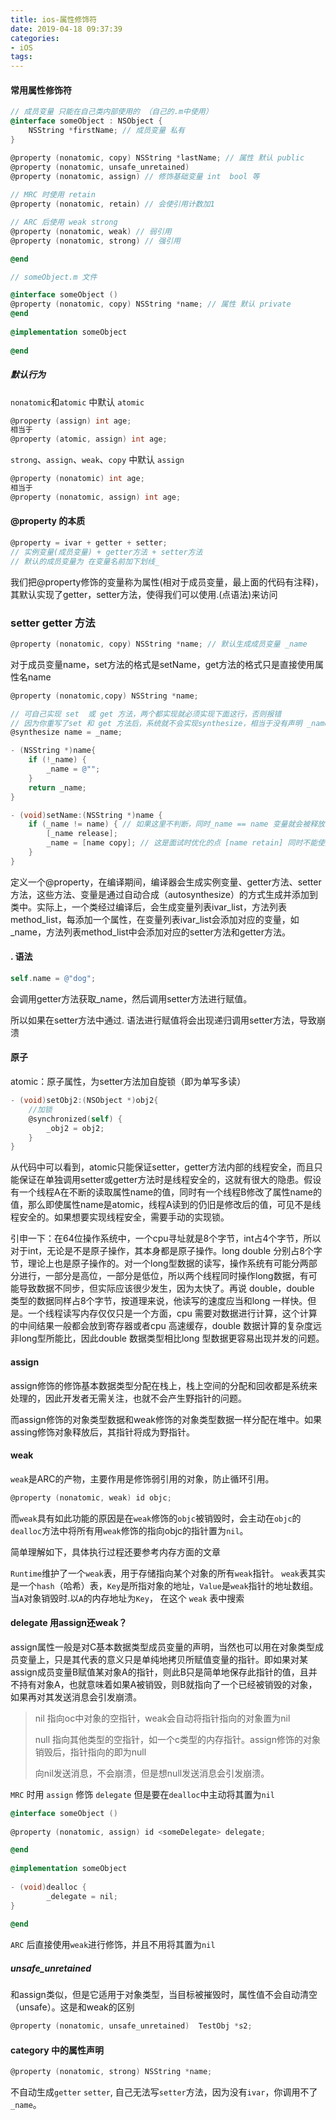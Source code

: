 ```yaml
---
title: ios-属性修饰符
date: 2019-04-18 09:37:39
categories:
- iOS
tags:
---
```




#### 常用属性修饰符

```objective-c
// 成员变量 只能在自己类内部使用的 （自己的.m中使用）
@interface someObject : NSObject { 
	NSString *firstName; // 成员变量 私有
}

@property (nonatomic, copy) NSString *lastName; // 属性 默认 public
@property (nonatomic, unsafe_unretained)
@property (nonatomic, assign) // 修饰基础变量 int  bool 等
  
// MRC 时使用 retain  
@property (nonatomic, retain) // 会使引用计数加1

// ARC 后使用 weak strong  
@property (nonatomic, weak) // 弱引用
@property (nonatomic, strong) // 强引用

@end    
```

```objective-c
// someObject.m 文件

@interface someObject ()
@property (nonatomic, copy) NSString *name; // 属性 默认 private
@end
  
@implementation someObject
  
@end  

```



##### 默认行为

`nonatomic`和`atomic` 中默认 `atomic`

```objective-c
@property (assign) int age;
相当于
@property (atomic, assign) int age;
```

`strong`、`assign`、`weak`、`copy` 中默认 `assign`

```objective-c
@property (nonatomic) int age;
相当于
@property (nonatomic, assign) int age;
```



#### @property 的本质

```objective-c
@property = ivar + getter + setter;
// 实例变量(成员变量) + getter方法 + setter方法
// 默认的成员变量为 在变量名前加下划线_ 
```

我们把@property修饰的变量称为属性(相对于成员变量，最上面的代码有注释)，其默认实现了getter，setter方法，使得我们可以使用.(点语法)来访问

### setter  getter 方法

```objective-c
@property (nonatomic, copy) NSString *name; // 默认生成成员变量 _name
```

对于成员变量name，set方法的格式是setName，get方法的格式只是直接使用属性名name

```objective-c
@property (nonatomic,copy) NSString *name;

// 可自己实现 set  或 get 方法，两个都实现就必须实现下面这行，否则报错
// 因为你重写了set 和 get 方法后，系统就不会实现synthesize，相当于没有声明 _name 成员变量
@synthesize name = _name;

- (NSString *)name{
    if (!_name) {
        _name = @"";
    }
    return _name;
}

- (void)setName:(NSString *)name {
    if (_name != name) { // 如果这里不判断，同时_name == name 变量就会被释放，下一步的赋值就无效
        [_name release];
        _name = [name copy]; // 这是面试时优化的点 [name retain] 同时不能使用.语法，.语法默认会调用setName方法，从而形成递归调用，造成崩溃
    }
}
```

定义一个@property，在编译期间，编译器会生成实例变量、getter方法、setter方法，这些方法、变量是通过自动合成（autosynthesize）的方式生成并添加到类中。实际上，一个类经过编译后，会生成变量列表ivar_list，方法列表method_list，每添加一个属性，在变量列表ivar_list会添加对应的变量，如_name，方法列表method_list中会添加对应的setter方法和getter方法。

#### . 语法

```objective-c
self.name = @"dog";
```

会调用getter方法获取_name，然后调用setter方法进行赋值。

所以如果在setter方法中通过. 语法进行赋值将会出现递归调用setter方法，导致崩溃

#### 原子

atomic：原子属性，为setter方法加自旋锁（即为单写多读）

```objective-c
- (void)setObj2:(NSObject *)obj2{ 
    //加锁
    @synchronized(self) {
        _obj2 = obj2;
    }
}  
```

从代码中可以看到，atomic只能保证setter，getter方法内部的线程安全，而且只能保证在单独调用setter或getter方法时是线程安全的，这就有很大的隐患。假设有一个线程A在不断的读取属性name的值，同时有一个线程B修改了属性name的值，那么即使属性name是atomic，线程A读到的仍旧是修改后的值，可见不是线程安全的。如果想要实现线程安全，需要手动的实现锁。

引申一下：在64位操作系统中，一个cpu寻址就是8个字节，int占4个字节，所以对于int，无论是不是原子操作，其本身都是原子操作。long double 分别占8个字节，理论上也是原子操作的。对一个long型数据的读写，操作系统有可能分两部分进行，一部分是高位，一部分是低位，所以两个线程同时操作long数据，有可能导致数据不同步，但实际应该很少发生，因为太快了。再说 double，double 类型的数据同样占8个字节，按道理来说，他读写的速度应当和long 一样快。但是。一个线程读写内存仅仅只是一个方面，cpu 需要对数据进行计算，这个计算的中间结果一般都会放到寄存器或者cpu 高速缓存，double 数据计算的复杂度远非long型所能比，因此double 数据类型相比long 型数据更容易出现并发的问题。

#### assign

assign修饰的修饰基本数据类型分配在栈上，栈上空间的分配和回收都是系统来处理的，因此开发者无需关注，也就不会产生野指针的问题。

而assign修饰的对象类型数据和weak修饰的对象类型数据一样分配在堆中。如果assing修饰对象释放后，其指针将成为野指针。

#### weak

`weak`是ARC的产物，主要作用是修饰弱引用的对象，防止循环引用。

```objective-c
@property (nonatomic, weak) id objc;
```

而`weak`具有如此功能的原因是在`weak`修饰的`objc`被销毁时，会主动在`objc`的`dealloc`方法中将所有用`weak`修饰的指向objc的指针置为`nil`。

简单理解如下，具体执行过程还要参考内存方面的文章

`Runtime`维护了一个`weak`表，用于存储指向某个对象的所有`weak`指针。
`weak`表其实是一个`hash`（哈希）表，`Key`是所指对象的地址，`Value`是`weak`指针的地址数组。
当`A`对象销毁时.以`A`的内存地址为`Key`， 在这个 `weak` 表中搜索

#### delegate 用assign还weak？

assign属性一般是对C基本数据类型成员变量的声明，当然也可以用在对象类型成员变量上，只是其代表的意义只是单纯地拷贝所赋值变量的指针。即如果对某assign成员变量B赋值某对象A的指针，则此B只是简单地保存此指针的值，且并不持有对象A，也就意味着如果A被销毁，则B就指向了一个已经被销毁的对象，如果再对其发送消息会引发崩溃。

> nil 指向oc中对象的空指针，weak会自动将指针指向的对象置为nil
>
> null 指向其他类型的空指针，如一个c类型的内存指针。assign修饰的对象销毁后，指针指向的即为null
>
> 向nil发送消息，不会崩溃，但是想null发送消息会引发崩溃。

`MRC` 时用 `assign` 修饰 `delegate` 但是要在`dealloc`中主动将其置为`nil`

```objective-c
@interface someObject ()
  
@property (nonatomic, assign) id <someDelegate> delegate;

@end
  
@implementation someObject 
  
- (void)dealloc {
		_delegate = nil;  
}  
  
@end  
```

`ARC` 后直接使用`weak`进行修饰，并且不用将其置为`nil`

##### unsafe_unretained

和assign类似，但是它适用于对象类型，当目标被摧毁时，属性值不会自动清空（unsafe）。这是和weak的区别

```objective-c
@property (nonatomic, unsafe_unretained)  TestObj *s2;
```



#### category 中的属性声明

```objective-c
@property (nonatomic, strong) NSString *name;
```

不自动生成`getter` `setter`,
自己无法写`setter`方法，因为没有`ivar`，你调用不了`_name`。

##### 